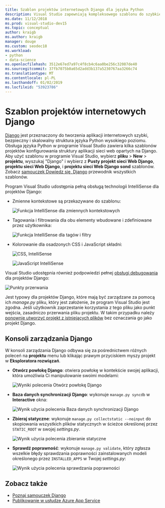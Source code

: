 ```yaml
---
title: Szablon projektów internetowych Django dla języka Python
description: Visual Studio zapewniają kompleksowego szablonu do szybkiego tworzenia aplikacji sieci web Django przy użyciu języka Python.
ms.date: 11/12/2018
ms.prod: visual-studio-dev15
ms.topic: conceptual
author: kraigb
ms.author: kraigb
manager: douge
ms.custom: seodec18
ms.workload:
- python
- data-science
ms.openlocfilehash: 3512e67ed7a97c4f8cb4c6aa0be256c32087de40
ms.sourcegitcommit: 37fb7075b0a65d2add3b137a5230767aa3266c74
ms.translationtype: MT
ms.contentlocale: pl-PL
ms.lasthandoff: 01/02/2019
ms.locfileid: "53923786"
---
```

# <a name="django-web-project-template"></a>Szablon projektów internetowych Django

[Django](https://www.djangoproject.com/) jest przeznaczony do tworzenia aplikacji internetowych szybki, bezpieczny i skalowalny struktura języka Python wysokiego poziomu. Obsługa języka Python w programie Visual Studio zawiera kilka szablonów projektów konfigurowania struktury aplikacji sieci web opartych na Django. Aby użyć szablonu w programie Visual Studio, wybierz **pliku** > **New** > **projektu**, wyszukaj "Django" i wybierz z  **Pusty projekt sieci Web Django**, **projektu sieci Web Django**, i **projektu sieci Web Django sond** szablonów. Zobacz [samouczek Dowiedz się, Django](learn-django-in-visual-studio-step-01-project-and-solution.md) przewodnik wszystkich szablonów.

Program Visual Studio udostępnia pełną obsługą technologii IntelliSense dla projektów Django:

- Zmienne kontekstowe są przekazywane do szablonu:

    ![Funkcja IntelliSense dla zmiennych kontekstowych](media/template-django-intellisense.png)

- Tagowania i filtrowania dla obu elementy wbudowane i zdefiniowane przez użytkownika:

    ![Funkcja IntelliSense dla tagów i filtry](media/template-django-intellisense-filter.png)

- Kolorowanie dla osadzonych CSS i JavaScript składni:

    ![CSS, IntelliSense](media/template-django-intellisense-css.png)

    ![JavaScript IntelliSense](media/template-django-intellisense-js.png)

Visual Studio udostępnia również podpowiedzi pełnej [obsługi debugowania](debugging-python-in-visual-studio.md) dla projektów Django: 

![Punkty przerwania](media/template-django-debugging.png)

Jest typowy dla projektów Django, które mają być zarządzane za pomocą ich *manage.py* pliku, który jest założenie, że program Visual Studio jest zgodna. Jeśli użytkownik zaprzestanie korzystania z tego pliku jako punkt wejścia, zasadniczo przerwania pliku projektu. W takim przypadku należy [ponownie utworzyć projekt z istniejących plików](managing-python-projects-in-visual-studio.md#create-a-project-from-existing-files) bez oznaczania go jako projekt Django.

## <a name="django-management-console"></a>Konsoli zarządzania Django

W konsoli zarządzania Django odbywa się za pośrednictwem różnych poleceń na **projektu** menu lub klikając prawym przyciskiem myszy projekt w **Eksploratora rozwiązań**.

- **Otwórz powłokę Django**: otwiera powłokę w kontekście swojej aplikacji, która umożliwia Ci manipulowanie swoimi modelami:

    ![Wyniki polecenia Otwórz powłokę Django](media/template-django-console-shell.png)

- **Baza danych synchronizacji Django**: wykonuje `manage.py syncdb` w **Interactive** okna:

    ![Wynik użycia polecenia Baza danych synchronizacji Django](media/template-django-console-sync-db.png)

- **Zbieraj statyczne**: wykonuje `manage.py collectstatic --noinput` do skopiowania wszystkich plików statycznych w ścieżce określonej przez `STATIC_ROOT` w swojej *settings.py*.

    ![Wynik użycia polecenia zbieranie statyczne](media/template-django-console-collect-static.png)

- **Sprawdź poprawność**: wykonuje `manage.py validate`, który zgłasza wszelkie błędy sprawdzania poprawności zainstalowanych modeli określonego przez `INSTALLED_APPS` w Twojej *settings.py*:

    ![Wynik użycia polecenia sprawdzania poprawności](media/template-django-console-validate.png)

## <a name="see-also"></a>Zobacz także

- [Poznaj samouczek Django](learn-django-in-visual-studio-step-01-project-and-solution.md)
- [Publikowanie w usłudze Azure App Service](publishing-python-web-applications-to-azure-from-visual-studio.md)
